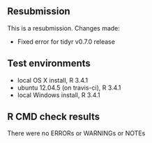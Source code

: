 ## Resubmission 
This is a resubmission. Changes made:
* Fixed error for tidyr v0.7.0 release

## Test environments
* local OS X install, R 3.4.1
* ubuntu 12.04.5 (on travis-ci), R 3.4.1
* local Windows install, R 3.4.1

## R CMD check results
There were no ERRORs or WARNINGs or NOTEs
